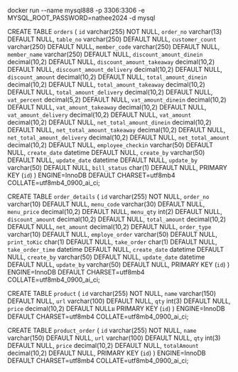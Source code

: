 docker run --name mysql888 -p 3306:3306 -e MYSQL_ROOT_PASSWORD=nathee2024 -d mysql

CREATE TABLE `orders` (
  `id` varchar(255) NOT NULL,
  `order_no` varchar(13) DEFAULT NULL,
  `table_no` varchar(250) DEFAULT NULL,
  `customer_count` varchar(250) DEFAULT NULL,
  `member_code` varchar(250) DEFAULT NULL,
  `member_name` varchar(250) DEFAULT NULL,
  `discount_amount_dinein` decimal(10,2) DEFAULT NULL,
  `discount_amount_takeaway` decimal(10,2) DEFAULT NULL,
  `discount_amount_delivery` decimal(10,2) DEFAULT NULL,
  `discount_amount` decimal(10,2) DEFAULT NULL,
  `total_amount_dinein` decimal(10,2) DEFAULT NULL,
  `total_amount_takeaway` decimal(10,2) DEFAULT NULL,
  `total_amount_delivery` decimal(10,2) DEFAULT NULL,
  `vat_percent` decimal(5,2) DEFAULT NULL,
  `vat_amount_dinein` decimal(10,2) DEFAULT NULL,
  `vat_amount_takeaway` decimal(10,2) DEFAULT NULL,
  `vat_amount_delivery` decimal(10,2) DEFAULT NULL,
  `vat_amount` decimal(10,2) DEFAULT NULL,
  `net_total_amount_dinein` decimal(10,2) DEFAULT NULL,
  `net_total_amount_takeaway` decimal(10,2) DEFAULT NULL,
  `net_total_amount_delivery` decimal(10,2) DEFAULT NULL,
  `net_total_amount` decimal(10,2) DEFAULT NULL,
  `employee_checkin` varchar(50) DEFAULT NULL,
  `create_date` datetime DEFAULT NULL,
  `create_by` varchar(50) DEFAULT NULL,
  `update_date` datetime DEFAULT NULL,
  `update_by` varchar(50) DEFAULT NULL,
  `bill_status` char(1) DEFAULT NULL,
  PRIMARY KEY (`id`)
) ENGINE=InnoDB DEFAULT CHARSET=utf8mb4 COLLATE=utf8mb4_0900_ai_ci;

CREATE TABLE `order_details` (
  `id` varchar(255) NOT NULL,
  `order_no` varchar(10) DEFAULT NULL,
  `menu_code` varchar(30) DEFAULT NULL,
  `menu_price` decimal(10,2) DEFAULT NULL,
  `menu_qty` int(2) DEFAULT NULL,
  `discount_amount` decimal(10,2) DEFAULT NULL,
  `total_amount` decimal(10,2) DEFAULT NULL,
  `net_amount` decimal(10,2) DEFAULT NULL,
  `order_type` varchar(10) DEFAULT NULL,
  `employe_order` varchar(50) DEFAULT NULL,
  `print_toKic` char(1) DEFAULT NULL,
  `take_order` char(1) DEFAULT NULL,
  `take_order_time` datetime DEFAULT NULL,
  `create_date` datetime DEFAULT NULL,
  `create_by` varchar(50) DEFAULT NULL,
  `update_date` datetime DEFAULT NULL,
  `update_by` varchar(50) DEFAULT NULL,
  PRIMARY KEY (`id`)
) ENGINE=InnoDB DEFAULT CHARSET=utf8mb4 COLLATE=utf8mb4_0900_ai_ci;

CREATE TABLE `product` (
  `id` varchar(255) NOT NULL,
  `name` varchar(150) DEFAULT NULL,
  `url` varchar(100) DEFAULT NULL,
  `qty` int(3) DEFAULT NULL,
  `price` decimal(10,2) DEFAULT NULLม
  PRIMARY KEY (`id`)
) ENGINE=InnoDB DEFAULT CHARSET=utf8mb4 COLLATE=utf8mb4_0900_ai_ci;

CREATE TABLE `product_order` (
  `id` varchar(255) NOT NULL,
  `name` varchar(150) DEFAULT NULL,
  `url` varchar(100) DEFAULT NULL,
  `qty` int(3) DEFAULT NULL,
  `price` decimal(10,2) DEFAULT NULL,
  `totalAmount` decimal(10,2) DEFAULT NULL,
  PRIMARY KEY (`id`)
) ENGINE=InnoDB DEFAULT CHARSET=utf8mb4 COLLATE=utf8mb4_0900_ai_ci;
